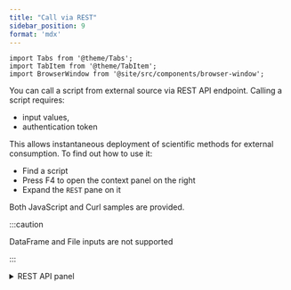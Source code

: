 ```yaml
---
title: "Call via REST"
sidebar_position: 9
format: 'mdx'
---
```


```mdx-code-block
import Tabs from '@theme/Tabs';
import TabItem from '@theme/TabItem';
import BrowserWindow from '@site/src/components/browser-window';
```

You can call a script from external source via REST API endpoint.
Calling a script requires:
- input values,
- authentication token

This allows instantaneous deployment of scientific methods for
external consumption. To find out how to use it:

- Find a script
- Press F4 to open the context panel on the right
- Expand the `REST` pane on it

Both JavaScript and Curl samples are provided.

:::caution

DataFrame and File inputs are not supported

:::

<details>
<summary> REST API panel </summary>
<div>

![rest-api](../_pics/script-rest.png)

</div>
</details>
